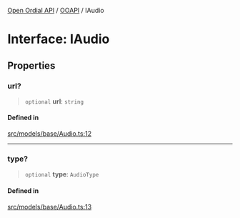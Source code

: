 [Open Ordial API](../../README.md) / [OOAPI](../README.md) / IAudio

# Interface: IAudio

## Properties

### url?

> `optional` **url**: `string`

#### Defined in

[src/models/base/Audio.ts:12](https://github.com/open-ordinal/open-ordinal-api/blob/e5d3b68402ab6ae1542219b48b6d5e3ee2104984/src/models/base/Audio.ts#L12)

***

### type?

> `optional` **type**: `AudioType`

#### Defined in

[src/models/base/Audio.ts:13](https://github.com/open-ordinal/open-ordinal-api/blob/e5d3b68402ab6ae1542219b48b6d5e3ee2104984/src/models/base/Audio.ts#L13)
